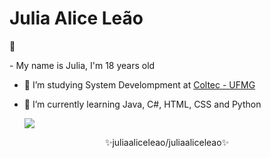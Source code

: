  
  # Julia Alice Leão 
  :sunflower:

 </div>
- My name is Julia, I'm 18 years old
  
- 🔭 I’m studying System Develompment at <a href="http://www.coltec.ufmg.br/coltec-ufmg/">Coltec - UFMG </a>
  
- 🌱 I’m currently learning Java, C#, HTML, CSS and Python
  
  <p> 
  <img src ="https://github-readme-stats.vercel.app/api/top-langs/?username=juliaaliceleao" />
  <p>
<div align="center">
    ✨juliaaliceleao/juliaaliceleao✨
</div>
